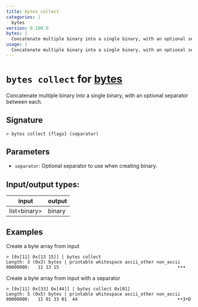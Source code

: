 ```yaml
---
title: bytes collect
categories: |
  bytes
version: 0.100.0
bytes: |
  Concatenate multiple binary into a single binary, with an optional separator between each.
usage: |
  Concatenate multiple binary into a single binary, with an optional separator between each.
---
```

<!-- This file is automatically generated. Please edit the command in https://github.com/nushell/nushell instead. -->

# `bytes collect` for [bytes](/commands/categories/bytes.md)

<div class='command-title'>Concatenate multiple binary into a single binary, with an optional separator between each.</div>

## Signature

```> bytes collect {flags} (separator)```

## Parameters

 -  `separator`: Optional separator to use when creating binary.


## Input/output types:

| input        | output |
| ------------ | ------ |
| list\<binary\> | binary |

## Examples

Create a byte array from input
```nu
> [0x[11] 0x[13 15]] | bytes collect
Length: 3 (0x3) bytes | printable whitespace ascii_other non_ascii
00000000:   11 13 15                                             •••

```

Create a byte array from input with a separator
```nu
> [0x[11] 0x[33] 0x[44]] | bytes collect 0x[01]
Length: 5 (0x5) bytes | printable whitespace ascii_other non_ascii
00000000:   11 01 33 01  44                                      ••3•D

```
